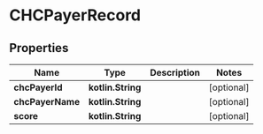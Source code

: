 
# CHCPayerRecord

## Properties
| Name | Type | Description | Notes |
| ------------ | ------------- | ------------- | ------------- |
| **chcPayerId** | **kotlin.String** |  |  [optional] |
| **chcPayerName** | **kotlin.String** |  |  [optional] |
| **score** | **kotlin.String** |  |  [optional] |



